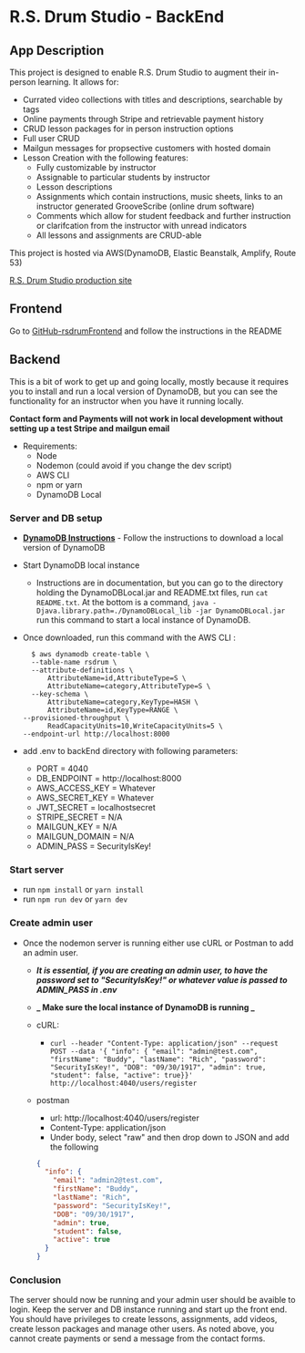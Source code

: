 # R.S. Drum Studio - BackEnd

## App Description

This project is designed to enable R.S. Drum Studio to augment their in-person learning. It allows for:

- Currated video collections with titles and descriptions, searchable by tags
- Online payments through Stripe and retrievable payment history
- CRUD lesson packages for in person instruction options
- Full user CRUD
- Mailgun messages for propsective customers with hosted domain
- Lesson Creation with the following features:
  - Fully customizable by instructor
  - Assignable to particular students by instructor
  - Lesson descriptions
  - Assignments which contain instructions, music sheets, links to an instructor generated GrooveScribe (online drum software)
  - Comments which allow for student feedback and further instruction or clarifcation from the instructor with unread indicators
  - All lessons and assignments are CRUD-able

This project is hosted via AWS(DynamoDB, Elastic Beanstalk, Amplify, Route 53)

[R.S. Drum Studio production site](https://www.rsdrum.com)

## Frontend

Go to [GitHub-rsdrumFrontend](https://github.com/jonnyschult/rsdrumFrontend) and follow the instructions in the README

## Backend

This is a bit of work to get up and going locally, mostly because it requires you to install and run a local version of DynamoDB, but you can see the functionality for an instructor when you have it running locally.

**Contact form and Payments will not work in local development without setting up a test Stripe and mailgun email**

- Requirements:
  - Node
  - Nodemon (could avoid if you change the dev script)
  - AWS CLI
  - npm or yarn
  - DynamoDB Local

### Server and DB setup

- **[DynamoDB Instructions](https://docs.aws.amazon.com/amazondynamodb/latest/developerguide/DynamoDBLocal.html)** - Follow the instructions to download a local version of DynamoDB
- Start DynamoDB local instance
  - Instructions are in documentation, but you can go to the directory holding the DynamoDBLocal.jar and README.txt files, run `cat README.txt`. At the bottom is a command, `java -Djava.library.path=./DynamoDBLocal_lib -jar DynamoDBLocal.jar` run this command to start a local instance of DynamoDB.
- Once downloaded, run this command with the AWS CLI :

  ```console
    $ aws dynamodb create-table \
    --table-name rsdrum \
    --attribute-definitions \
        AttributeName=id,AttributeType=S \
        AttributeName=category,AttributeType=S \
    --key-schema \
        AttributeName=category,KeyType=HASH \
        AttributeName=id,KeyType=RANGE \
  --provisioned-throughput \
        ReadCapacityUnits=10,WriteCapacityUnits=5 \
  --endpoint-url http://localhost:8000
  ```

- add .env to backEnd directory with following parameters:
  - PORT = 4040
  - DB_ENDPOINT = http://localhost:8000
  - AWS_ACCESS_KEY = Whatever
  - AWS_SECRET_KEY = Whatever
  - JWT_SECRET = localhostsecret
  - STRIPE_SECRET = N/A
  - MAILGUN_KEY = N/A
  - MAILGUN_DOMAIN = N/A
  - ADMIN_PASS = SecurityIsKey!

### Start server

- run `npm install` or `yarn install`
- run `npm run dev` or `yarn dev`

### Create admin user

- Once the nodemon server is running either use cURL or Postman to add an admin user.

  - **_It is essential, if you are creating an admin user, to have the password set to "SecurityIsKey!" or whatever value is passed to ADMIN_PASS in .env_**
  - **_ Make sure the local instance of DynamoDB is running _**
  - cURL:
    - `curl --header "Content-Type: application/json" --request POST --data '{ "info": { "email": "admin@test.com", "firstName": "Buddy", "lastName": "Rich", "password": "SecurityIsKey!", "DOB": "09/30/1917", "admin": true, "student": false, "active": true}}' http://localhost:4040/users/register`
  - postman

    - url: http://localhost:4040/users/register
    - Content-Type: application/json
    - Under body, select "raw" and then drop down to JSON and add the following

    ```json
    {
      "info": {
        "email": "admin2@test.com",
        "firstName": "Buddy",
        "lastName": "Rich",
        "password": "SecurityIsKey!",
        "DOB": "09/30/1917",
        "admin": true,
        "student": false,
        "active": true
      }
    }
    ```

### Conclusion

The server should now be running and your admin user should be avaible to login. Keep the server and DB instance running and start up the front end. You should have privileges to create lessons, assignments, add videos, create lesson packages and manage other users. As noted above, you cannot create payments or send a message from the contact forms.
